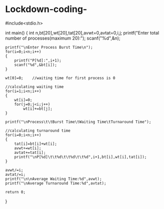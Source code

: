 # Lockdown-coding-
  
#include<stdio.h>
 
int main()
{
    int n,bt[20],wt[20],tat[20],avwt=0,avtat=0,i,j;
    printf("Enter total number of processes(maximum 20):");
    scanf("%d",&n);
 
    printf("\nEnter Process Burst Time\n");
    for(i=0;i<n;i++)
    {
        printf("P[%d]:",i+1);
        scanf("%d",&bt[i]);
    }
 
    wt[0]=0;    //waiting time for first process is 0
 
    //calculating waiting time
    for(i=1;i<n;i++)
    {
        wt[i]=0;
        for(j=0;j<i;j++)
            wt[i]+=bt[j];
    }
 
    printf("\nProcess\t\tBurst Time\tWaiting Time\tTurnaround Time");
 
    //calculating turnaround time
    for(i=0;i<n;i++)
    {
        tat[i]=bt[i]+wt[i];
        avwt+=wt[i];
        avtat+=tat[i];
        printf("\nP[%d]\t\t%d\t\t%d\t\t%d",i+1,bt[i],wt[i],tat[i]);
    }
 
    avwt/=i;
    avtat/=i;
    printf("\n\nAverage Waiting Time:%d",avwt);
    printf("\nAverage Turnaround Time:%d",avtat);
 
    return 0;
}

